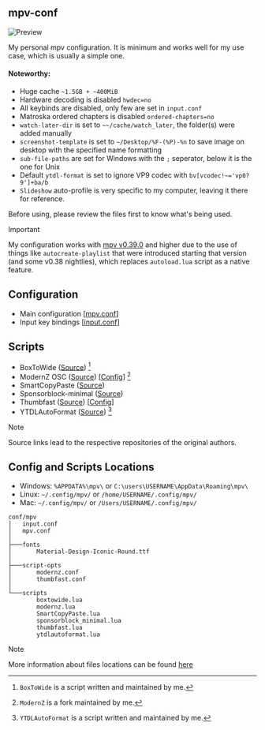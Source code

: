 ## mpv-conf
![Preview](https://github.com/user-attachments/assets/115b0dda-c1d7-484c-9032-8005b6520540)

My personal mpv configuration. It is minimum and works well for my use case, which is usually a simple one.

#### Noteworthy:

- Huge cache `~1.5GB + ~400MiB`
- Hardware decoding is disabled `hwdec=no`
- All keybinds are disabled, only few are set in `input.conf`
- Matroska ordered chapters is disabled `ordered-chapters=no`
- `watch-later-dir` is set to `~~/cache/watch_later`, the folder(s) were added manually
- `screenshot-template` is set to `~/Desktop/%F-(%P)-%n` to save image on desktop with the specified name formatting
- `sub-file-paths` are set for Windows with the `;` seperator, below it is the one for Unix
- Default `ytdl-format` is set to ignore VP9 codec with `bv[vcodec!~='vp0?9']+ba/b`
- `Slideshow` auto-profile is very specific to my computer, leaving it there for reference.

Before using, please review the files first to know what's being used.

> [!IMPORTANT]
> My configuration works with [mpv v0.39.0](https://github.com/mpv-player/mpv/discussions/14903) and higher due to the use of things like `autocreate-playlist` that were introduced starting that version (and some v0.38 nightlies), which replaces `autoload.lua` script as a native feature.

## Configuration
- Main configuration [[mpv.conf](./mpv.conf)]
- Input key bindings [[input.conf](./input.conf)]

## Scripts
- BoxToWide ([Source](https://github.com/Samillion/mpv-boxtowide)) [^1]
- ModernZ OSC ([Source](https://github.com/Samillion/ModernZ)) [[Config](./script-opts/modernz.conf)] [^2]
- SmartCopyPaste ([Source](https://github.com/Eisa01/mpv-scripts?tab=readme-ov-file#smartcopypaste))
- Sponsorblock-minimal ([Source](https://codeberg.org/jouni/mpv_sponsorblock_minimal))
- Thumbfast ([Source](https://github.com/po5/thumbfast)) [[Config](./script-opts/thumbfast.conf)]
- YTDLAutoFormat ([Source](https://github.com/Samillion/mpv-ytdlautoformat)) [^3]

[^1]: `BoxToWide` is a script written and maintained by me.
[^2]: `ModernZ` is a fork maintained by me.
[^3]: `YTDLAutoFormat` is a script written and maintained by me.

> [!NOTE]
> Source links lead to the respective repositories of the original authors.

## Config and Scripts Locations
- Windows: `%APPDATA%\mpv\` or `C:\users\USERNAME\AppData\Roaming\mpv\`
- Linux: `~/.config/mpv/` or `/home/USERNAME/.config/mpv/`
- Mac: `~/.config/mpv/` or `/Users/USERNAME/.config/mpv/`

```
conf/mpv
│   input.conf
│   mpv.conf
│
├───fonts
│       Material-Design-Iconic-Round.ttf
│
├───script-opts
│       modernz.conf
│       thumbfast.conf
│
└───scripts
        boxtowide.lua
        modernz.lua
        SmartCopyPaste.lua
        sponsorblock_minimal.lua
        thumbfast.lua
        ytdlautoformat.lua
```

> [!NOTE]
> More information about files locations can be found  [here](https://mpv.io/manual/master/#files)
